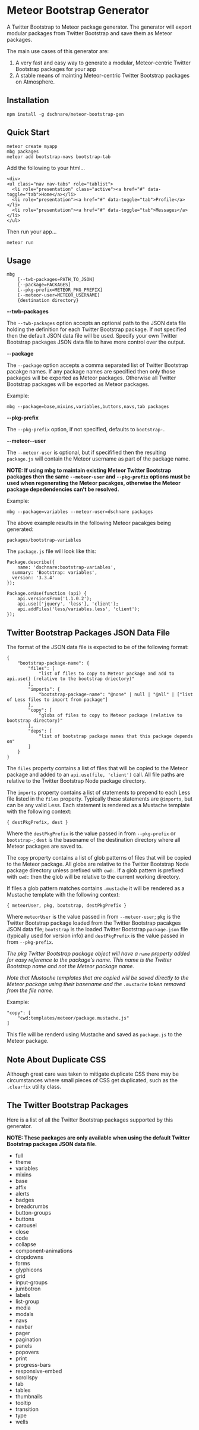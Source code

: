 # Meteor Bootstrap Generator

A Twitter Bootstrap to Meteor package generator. The generator will export
modular packages from Twitter Bootstrap and save them as Meteor packages.

The main use cases of this generator are:

1. A very fast and easy way to generate a modular, Meteor-centric Twitter Bootstrap packages for your app
2. A stable means of mainting Meteor-centric Twitter Bootstrap packages on Atmosphere.


## Installation

	npm install -g dschnare/meteor-bootstrap-gen


## Quick Start

	meteor create myapp
	mbg packages
	meteor add bootstrap-navs bootstrap-tab

Add the following to your html...

	<div>
    <ul class="nav nav-tabs" role="tablist">
      <li role="presentation" class="active"><a href="#" data-toggle="tab">Home</a></li>
      <li role="presentation"><a href="#" data-toggle="tab">Profile</a></li>
      <li role="presentation"><a href="#" data-toggle="tab">Messages</a></li>
    </ul>
  </div>

Then run your app...

	meteor run


## Usage

	mbg
		[--twb-packages=PATH_TO_JSON]
		[--package=PACKAGES]
		[--pkg-prefix=METEOR_PKG_PREFIX]
		[--meteor-user=METEOR_USERNAME]
		{destination directory}

**--twb-packages**

The `--twb-packages` option accepts an optional path to the JSON data file holding the definition for each Twitter Bootstrap package. If not specified then the default JSON data file will be used. Specify your own Twitter Bootstrap packages JSON data file to have more control over the output.


**--package**

The `--package` option accepts a comma separated list of Twitter Bootstrap pacakge names.
If any package names are specified then only those packages will be exported as Meteor packages.
Otherwise all Twitter Bootstrap packages will be exported as Meteor packages.

Example:

	mbg --package=base,mixins,variables,buttons,navs,tab packages

**--pkg-prefix**

The `--pkg-prefix` option, if not specified, defaults to `bootstrap-`.

**--meteor--user**

The `--meteor-user` is optional, but if specifified then the resulting `package.js` will contain the Meteor username as part of the package name.

**NOTE: If using mbg to maintain existing Meteor Twitter Bootstrap packages then the same `--meteor-user` and `--pkg-prefix` options must be used when regenerating the Meteor pacakges, otherwise the Meteor package depedendencies can't be resolved.**

Example:

	mbg --package=variables --meteor-user=dschnare packages

The above example results in the following Meteor pacakges being generated:

	packages/bootstrap-variables

The `package.js` file will look like this:

	Package.describe({
		name: 'dschnare:bootstrap-variables',
	  summary: 'Bootstrap: variables',
	  version: '3.3.4'
	});

	Package.onUse(function (api) {
		api.versionsFrom('1.1.0.2');
		api.use(['jquery', 'less'], 'client');
		api.addFiles('less/variables.less', 'client');
	});


## Twitter Bootstrap Packages JSON Data File

The format of the JSON data file is expected to be of the following format:

	{
		"bootstrap-package-name": {
			"files": [
				"list of files to copy to Meteor package and add to api.use() (relative to the bootstrap driectory)"
			],
			"imports": {
				"bootstrap-package-name": "@none" | null | "@all" | ["list of Less files to import from package"]
			},
			"copy": [
				"globs of files to copy to Meteor package (relative to bootstrap directory)"
			],
			"deps": [
				"list of bootstrap package names that this package depends on"
			]
		}
	}

The `files` property contains a list of files that will be copied
to the Meteor package and added to an `api.use(file, 'client')` call.
All file paths are relative to the Twitter Bootstrap Node package directory.

The `imports` property contains a list of statements to prepend to each Less file
listed in the `files` property. Typically these statements are `@imports`, but can be any valid Less.
Each statement is rendered as a Mustache template with the following context:

	{ destPkgPrefix, dest }

Where the `destPkgPrefix` is the value passed in from `--pkg-prefix` or `bootstrap-`;
`dest` is the basename of the destination directory where all Meteor packages are saved to.

The `copy` property contains a list of glob patterns of files that will be copied
to the Meteor package. All globs are relative to the Twitter Bootstrap Node package directory
unless prefixed with `cwd:`. If a glob pattern is prefixed with `cwd:` then the glob will be
relative to the current working directory.

If files a glob pattern matches contains `.mustache` it will be rendered
as a Mustache template with the following context:

	{ meteorUser, pkg, bootstrap, destPkgPrefix }

Where `meteorUser` is the value passed in from `--meteor-user`;
`pkg` is the Twitter Bootstrap package loaded from the Twitter Bootstrap pacakges JSON data file;
`bootstrap` is the loaded Twitter Bootstrap `package.json` file (typically used for
version info) and `destPkgPrefix` is the value passed in from `--pkg-prefix`.

*The pkg Twitter Bootstrap package object will have a `name` property added for easy reference to the package's name. This name is the Twitter Bootstrap name and not the Meteor package name.*

*Note that Mustache templates that are copied will be saved directly to the Meteor package using their
basename and the `.mustache` token removed from the file name.*

Example:

	"copy": [
		"cwd:templates/meteor/package.mustache.js"
	]

This file will be renderd using Mustache and saved as `package.js` to the Meteor package.


## Note About Duplicate CSS

Although great care was taken to mitigate duplicate CSS there may be circumstances where small pieces
of CSS get duplicated, such as the `.clearfix` utility class.


## The Twitter Bootstrap Packages

Here is a list of all the Twitter Bootstrap packages supported by this generator.

**NOTE: These packages are only available when using the default Twitter Bootstrap packages JSON data file.**

- full
- theme
- variables
- mixins
- base
- affix
- alerts
- badges
- breadcrumbs
- button-groups
- buttons
- carousel
- close
- code
- collapse
- component-animations
- dropdowns
- forms
- glyphicons
- grid
- input-groups
- jumbotron
- labels
- list-group
- media
- modals
- navs
- navbar
- pager
- pagination
- panels
- popovers
- print
- progress-bars
- responsive-embed
- scrollspy
- tab
- tables
- thumbnails
- tooltip
- transition
- type
- wells
